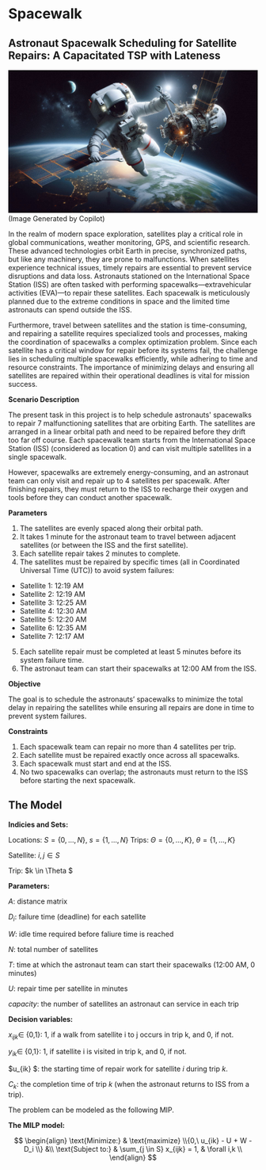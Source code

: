 # Spacewalk
## Astronaut Spacewalk Scheduling for Satellite Repairs: A Capacitated TSP with Lateness

<img src="images/spacewalker.png" width="1000" >
(Image Generated by Copilot)


In the realm of modern space exploration, satellites play a critical role in global communications, weather monitoring, GPS, and scientific research. These advanced technologies orbit Earth in precise, synchronized paths, but like any machinery, they are prone to malfunctions. When satellites experience technical issues, timely repairs are essential to prevent service disruptions and data loss. Astronauts stationed on the International Space Station (ISS) are often tasked with performing spacewalks—extravehicular activities (EVA)—to repair these satellites. Each spacewalk is meticulously planned due to the extreme conditions in space and the limited time astronauts can spend outside the ISS. 

Furthermore, travel between satellites and the station is time-consuming, and repairing a satellite requires specialized tools and processes, making the coordination of spacewalks a complex optimization problem. Since each satellite has a critical window for repair before its systems fail, the challenge lies in scheduling multiple spacewalks efficiently, while adhering to time and resource constraints. The importance of minimizing delays and ensuring all satellites are repaired within their operational deadlines is vital for mission success. 

**Scenario Description**

The present task in this project is to help schedule astronauts' spacewalks to repair 7 malfunctioning satellites that are orbiting Earth. The satellites are arranged in a linear orbital path and need to be repaired before they drift too far off course. Each spacewalk team starts from the International Space Station (ISS) (considered as location 0) and can visit multiple satellites in a single spacewalk.

However, spacewalks are extremely energy-consuming, and an astronaut team can only visit and repair up to 4 satellites per spacewalk. After finishing repairs, they must return to the ISS to recharge their oxygen and tools before they can conduct another spacewalk.

**Parameters**

1. The satellites are evenly spaced along their orbital path.
2. It takes 1 minute for the astronaut team to travel between adjacent satellites (or between the ISS and the first satellite).
3. Each satellite repair takes 2 minutes to complete.
4. The satellites must be repaired by specific times (all in Coordinated Universal Time (UTC)) to avoid system failures:
- Satellite 1: 12:19 AM
- Satellite 2: 12:19 AM
- Satellite 3: 12:25 AM
- Satellite 4: 12:30 AM
- Satellite 5: 12:20 AM
- Satellite 6: 12:35 AM
- Satellite 7: 12:17 AM

5. Each satellite repair must be completed at least 5 minutes before its system failure time.
6. The astronaut team can start their spacewalks at 12:00 AM from the ISS.

**Objective**

The goal is to schedule the astronauts’ spacewalks to minimize the total delay in repairing the satellites while ensuring all repairs are done in time to prevent system failures.

**Constraints**

1. Each spacewalk team can repair no more than 4 satellites per trip.
2. Each satellite must be repaired exactly once across all spacewalks.
3. Each spacewalk must start and end at the ISS.
4. No two spacewalks can overlap; the astronauts must return to the ISS before starting the next spacewalk.

## The Model

**Indicies and Sets:**

Locations: $S=\{0,..., N \}$, $s=\{1,..., N \}$
Trips: $\Theta =\{0,..., K \}$, $\theta =\{1,..., K \}$

Satellite: $i, j \in S$

Trip: $k \in \Theta $ 

**Parameters:**

$A$: distance matrix

$D_i$: failure time (deadline) for each satellite

$W$: idle time required before faliure time is reached 

$N$: total number of satellites

$T$: time at which the astronaut team can start their spacewalks (12:00 AM, 0 minutes)
 
$U$: repair time per satellite in minutes

$capacity$: the number of satellites an astronaut can service in each trip


**Decision variables:**

$x_{ijk} \in$ {0,1}: 1, if a walk from satellite i to j occurs in trip k, and 0, if not.  

$y_{ik} \in$ {0,1}: 1, if satellite i is visited in trip k, and 0, if not.  

$u_{ik} $: the starting time of repair work for satellite $i$ during trip $k$.

$C_{k}$: the completion time of trip $k$ (when the astronaut returns to ISS from a trip).

The problem can be modeled as the following MIP.

**The MILP model:**

$$
\begin{align}
	\text{Minimize:}	& \text{maximize} \\{0,\ u_{ik} - U + W - D_i \\} 			&\\    
	\text{Subject to:} 	& \sum_{j \in S} x_{ijk} = 1, 						& \forall i,k 	\\    
\end{align}
$$


